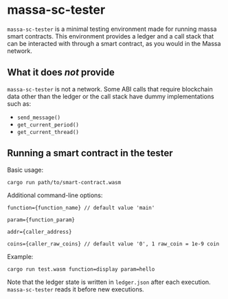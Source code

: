 # massa-sc-tester

`massa-sc-tester` is a minimal testing environment made for running massa smart contracts. This environment provides a ledger and a call stack that can be interacted with through a smart contract, as you would in the Massa network.

## What it does *not* provide

`massa-sc-tester` is not a network. Some ABI calls that require blockchain data other than the ledger or the call stack have dummy implementations such as:

* `send_message()`
* `get_current_period()`
* `get_current_thread()`

## Running a smart contract in the tester

Basic usage:
```
cargo run path/to/smart-contract.wasm
```

Additional command-line options:
```
function={function_name} // default value 'main'

param={function_param}

addr={caller_address}

coins={caller_raw_coins} // default value '0', 1 raw_coin = 1e-9 coin
```

Example:
```
cargo run test.wasm function=display param=hello
```

Note that the ledger state is written in `ledger.json` after each execution. `massa-sc-tester` reads it before new executions.
